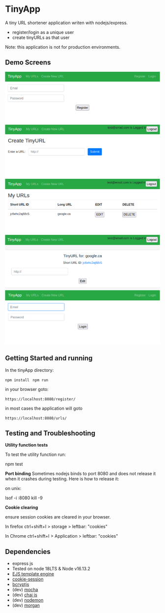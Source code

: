 # TinyApp 

A tiny URL shortener application writen with nodejs/express.

- register/login as a unique user 
- create tinyURLs as that user

Note: this application is not for production environments. 

## Demo Screens

!["Register a new user"](docs/Register.png)
!["Add a new URL to shorten"](docs/CreateURL.png)
!["MyURLS main page with a new entry"](docs/MyURLS.png)
!["Edit a URL"](docs/EDITurl.png)
!["Login page after registration"](docs/Login.png)


## Getting Started and running 

In the tinyApp directory:

`npm install `
`npm run `

in your browser goto:

`https://localhost:8080/register/`

in most cases the application will goto

`https://localhost:8080/urls/`

## Testing and Troubleshooting 

**Utility function tests**

To test the utility function run:

npm test

**Port binding**
Sometimes nodejs binds to port 8080 and does 
not release it when it crashes during testing.
Here is how to release it:

on unix:

lsof -i :8080
kill -9 <PID>

**Cookie clearing**

ensure session cookies are cleared in 
your browser.

In firefox
ctrl+shift+I > storage > leftbar: "cookies"

In Chrome
ctrl+shift+I > Application > leftbar: "cookies"

## Dependencies

- express js
- Tested on node 18LTS & Node v16.13.2
- [EJS template engine](https://ejs.co/)
- [cookie-session](https://www.npmjs.com/package/cookie-session)
- [bcryptjs](https://www.npmjs.com/package/bcryptjs)
- (dev) [mocha](https://mochajs.org/)
- (dev) [chai js](https://www.chaijs.com/)
- (dev) [nodemon](https://github.com/remy/nodemon)
- (dev) [morgan](https://github.com/expressjs/morgan)
